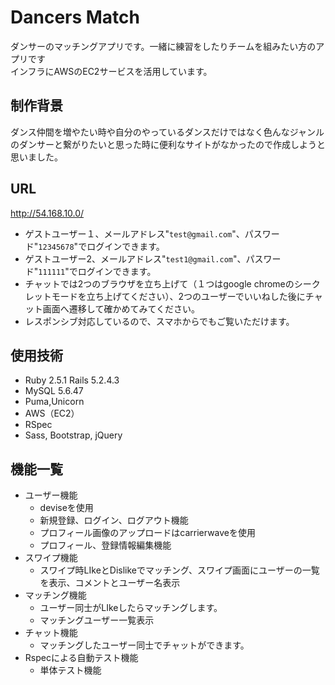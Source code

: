 # Dancers Match
ダンサーのマッチングアプリです。一緒に練習をしたりチームを組みたい方のアプリです<br>
インフラにAWSのEC2サービスを活用しています。

<!-- ![minsola-preview](https://user-images.githubusercontent.com/62027190/83033724-6fc32f80-a072-11ea-8632-94be7d022781.jpg) -->

## 制作背景
ダンス仲間を増やたい時や自分のやっているダンスだけではなく色んなジャンルのダンサーと繋がりたいと思った時に便利なサイトがなかったので作成しようと思いました。

## URL
http://54.168.10.0/ <br>
- ゲストユーザー１、メールアドレス"`test@gmail.com`"、パスワード"`12345678`"でログインできます。<br>
- ゲストユーザー2、メールアドレス"`test1@gmail.com`"、パスワード"`111111`"でログインできます。<br>
- チャットでは2つのブラウザを立ち上げて（１つはgoogle chromeのシークレットモードを立ち上げてください）、2つのユーザーでいいねした後にチャット画面へ遷移して確かめてみてください。<br>
- レスポンシブ対応しているので、スマホからでもご覧いただけます。

## 使用技術
- Ruby 2.5.1 Rails 5.2.4.3
- MySQL 5.6.47
- Puma,Unicorn
- AWS（EC2）
- RSpec
- Sass, Bootstrap, jQuery


## 機能一覧
- ユーザー機能
  - deviseを使用
  - 新規登録、ログイン、ログアウト機能
  - プロフィール画像のアップロードはcarrierwaveを使用
  - プロフィール、登録情報編集機能
- スワイプ機能
  - スワイプ時LIkeとDislikeでマッチング、スワイプ画面にユーザーの一覧を表示、コメントとユーザー名表示
- マッチング機能
  - ユーザー同士がLIkeしたらマッチングします。
  - マッチングユーザー一覧表示
- チャット機能
  - マッチングしたユーザー同士でチャットができます。
- Rspecによる自動テスト機能
  - 単体テスト機能
